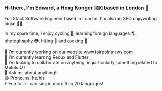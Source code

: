 ### Hi there, I'm Edward, a Hong Konger :hong_kong: based in London 👋

Full Stack Software Engineer based in London. I'm also an SEO copywriting ninja! 🐱‍👤

In my spare time, I enjoy cycling 🚴, learning foreign languages 🌎, photoghraphy 📷, hiking 🥾 and cooking 🍚. 

🔭 I’m currently working on our website www.fairpointnews.com  <br />
🌱 I’m currently learning Redux and Flutter <br />
👯 I’m looking to collaborate on anything, in particularly something related to Mobile UI! <br />
💬 Ask me about anything!! <br />
😄 Pronouns: he/his <br />
⚡ Fun fact: I can sing in more than 20 languages! <br />
